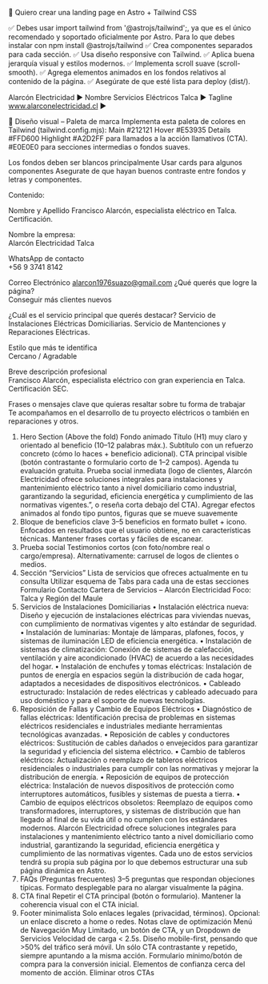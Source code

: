 🎯 Quiero crear una landing page en Astro + Tailwind CSS 

✅ Debes usar import tailwind from '@astrojs/tailwind';, ya que es el único recomendado y soportado oficialmente por Astro. Para lo que debes instalar con npm install @astrojs/tailwind
✅ Crea componentes separados para cada sección.
✅ Usa diseño responsive con Tailwind.
✅ Aplica buena jerarquía visual y estilos modernos.
✅ Implementa scroll suave (scroll-smooth).
✅ Agrega elementos animados en los fondos relativos al contenido de la página.
✅ Asegúrate de que esté lista para deploy (dist/).

Alarcón Electricidad ▶️ Nombre
Servicios Eléctricos Talca ▶️ Tagline
www.alarconelectricidad.cl ▶️

🎨 Diseño visual – Paleta de marca
 Implementa esta paleta de colores en Tailwind (tailwind.config.mjs):
Main #212121
Hover #E53935
Details #FFD600
Highlight #A2D2FF para llamados a la acción llamativos (CTA).
#E0E0E0 para secciones intermedias o fondos suaves.

Los fondos deben ser blancos principalmente
Usar cards para algunos componentes
Asegurate de que hayan buenos contraste entre fondos y letras y componentes.

Contenido:

Nombre y Apellido 
Francisco Alarcón, especialista eléctrico en Talca. Certificación. 

Nombre la empresa:  
Alarcón Electricidad
Talca

  WhatsApp de contacto  
+56 9 3741 8142

Correo Electrónico
alarcon1976suazo@gmail.com
¿Qué querés que logre la página?  
Conseguir más clientes nuevos

¿Cuál es el servicio principal que querés destacar?
Servicio de Instalaciones Eléctricas Domiciliarias.
Servicio de Mantenciones y Reparaciones Eléctricas.


Estilo que más te identifica  
Cercano / Agradable

Breve descripción profesional  
Francisco Alarcón, especialista eléctrico con gran experiencia en Talca. Certificación SEC. 

Frases o mensajes clave que quieras resaltar sobre tu forma de trabajar  
Te acompañamos en el desarrollo de tu proyecto eléctricos o también en reparaciones y otros.




1. Hero Section (Above the fold)
Fondo animado 
Título (H1) muy claro y orientado al beneficio (10–12 palabras máx.).
Subtítulo con un refuerzo concreto (cómo lo haces + beneficio adicional).
CTA principal visible (botón contrastante o formulario corto de 1–2 campos). Agenda tu evaluación gratuita.
Prueba social inmediata (logo de clientes, Alarcón Electricidad ofrece soluciones integrales para instalaciones y mantenimiento eléctrico tanto a nivel domiciliario como industrial, garantizando la seguridad, eficiencia energética y cumplimiento de las normativas vigentes.”, o reseña corta debajo del CTA).
Agregar efectos animados al fondo tipo puntos, figuras que se mueve suavemente
2. Bloque de beneficios clave
3–5 beneficios en formato bullet + icono.
Enfocados en resultados que el usuario obtiene, no en características técnicas.
Mantener frases cortas y fáciles de escanear.
3. Prueba social
Testimonios cortos (con foto/nombre real o cargo/empresa).
Alternativamente: carrusel de logos de clientes o medios.
4. Sección “Servicios” Lista de servicios que ofreces actualmente en tu consulta
Utilizar esquema de Tabs para cada una de estas secciones
Formulario Contacto
Cartera de Servicios – Alarcón Electricidad
 Foco: Talca y Región del Maule
1. Servicios de Instalaciones Domiciliarias
•	Instalación eléctrica nueva: Diseño y ejecución de instalaciones eléctricas para viviendas nuevas, con cumplimiento de normativas vigentes y alto estándar de seguridad.
•	Instalación de luminarias: Montaje de lámparas, plafones, focos, y sistemas de iluminación LED de eficiencia energética.
•	Instalación de sistemas de climatización: Conexión de sistemas de calefacción, ventilación y aire acondicionado (HVAC) de acuerdo a las necesidades del hogar.
•	Instalación de enchufes y tomas eléctricas: Instalación de puntos de energía en espacios según la distribución de cada hogar, adaptados a necesidades de dispositivos electrónicos.
•	Cableado estructurado: Instalación de redes eléctricas y cableado adecuado para uso doméstico y para el soporte de nuevas tecnologías.
2. Reposición de Fallas y Cambio de Equipos Eléctricos
•	Diagnóstico de fallas eléctricas: Identificación precisa de problemas en sistemas eléctricos residenciales e industriales mediante herramientas tecnológicas avanzadas.
•	Reposición de cables y conductores eléctricos: Sustitución de cables dañados o envejecidos para garantizar la seguridad y eficiencia del sistema eléctrico.
•	Cambio de tableros eléctricos: Actualización o reemplazo de tableros eléctricos residenciales o industriales para cumplir con las normativas y mejorar la distribución de energía.
•	Reposición de equipos de protección eléctrica: Instalación de nuevos dispositivos de protección como interruptores automáticos, fusibles y sistemas de puesta a tierra.
•	Cambio de equipos eléctricos obsoletos: Reemplazo de equipos como transformadores, interruptores, y sistemas de distribución que han llegado al final de su vida útil o no cumplen con los estándares modernos.
Alarcón Electricidad ofrece soluciones integrales para instalaciones y mantenimiento eléctrico tanto a nivel domiciliario como industrial, garantizando la seguridad, eficiencia energética y cumplimiento de las normativas vigentes.
Cada uno de estos servicios tendrá su propia sub página por lo que debemos estructurar una sub página dinámica en Astro.
7. FAQs (Preguntas frecuentes)
3–5 preguntas que respondan objeciones típicas.
Formato desplegable para no alargar visualmente la página.
8. CTA final
Repetir el CTA principal (botón o formulario).
Mantener la coherencia visual con el CTA inicial.
8. Footer minimalista
Solo enlaces legales (privacidad, términos).
Opcional: un enlace discreto a home o redes.
Notas clave de optimización
Menú de Navegación Muy Limitado, un botón de CTA, y un Dropdown de Servicios
Velocidad de carga < 2.5s.
Diseño mobile-first, pensando que >50% del tráfico será móvil.
Un sólo CTA contrastante y repetido, siempre apuntando a la misma acción.
Formulario mínimo/botón de compra para la conversión inicial.
Elementos de confianza cerca del momento de acción.
Eliminar otros CTAs







